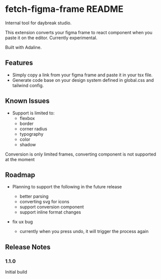 # fetch-figma-frame README

Internal tool for daybreak studio.

This extension converts your figma frame to react component when you paste it on the editor. Currently experimental.

Built with Adaline.

## Features

- Simply copy a link from your figma frame and paste it in your tsx file.
- Generate code base on your design system defined in global.css and tailwind config.

## Known Issues

- Support is limited to:
  - flexbox
  - border
  - corner radius
  - typography
  - color
  - shadow

Conversion is only limited frames, converting component is not supported at the moment

## Roadmap

- Planning to support the following in the future release

  - better parsing
  - converting svg for icons
  - support conversion component
  - support inline format changes

- fix ux bug
  - currently when you press undo, it will trigger the process again

## Release Notes

### 1.1.0

Initial build
